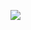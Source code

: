 ![](https://66.media.tumblr.com/583bd50dd7daadd3f9a47fccb2c90e4d/7188d3c4ccdd9b30-e0/s640x960/ab32660977bfda85ec8e574458c6e9a12107b9d4.gif)

<!--
**komod0/komod0** is a ✨ _special_ ✨ repository because its `README.md` (this file) appears on your GitHub profile.

